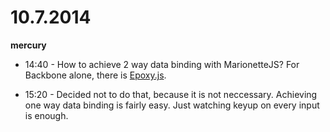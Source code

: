 # 10.7.2014

**mercury**

- 14:40 - How to achieve 2 way data binding with MarionetteJS? For Backbone alone, there is [Epoxy.js](http://epoxyjs.org).

- 15:20 - Decided not to do that, because it is not neccessary. Achieving one way data binding is fairly easy. Just watching keyup on every input is enough.
